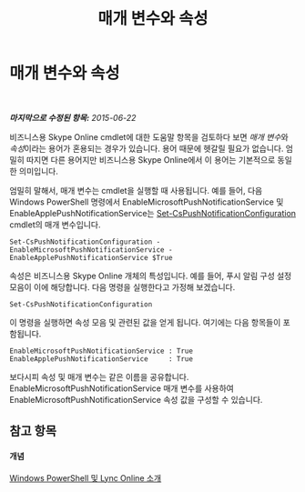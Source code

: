 ﻿---
title: 매개 변수와 속성
TOCTitle: 매개 변수와 속성
ms:assetid: 65348f95-f4d4-40cd-8869-f9d72643792d
ms:mtpsurl: https://technet.microsoft.com/ko-kr/library/Dn362796(v=OCS.15)
ms:contentKeyID: 56270244
ms.date: 08/24/2015
mtps_version: v=OCS.15
ms.translationtype: HT
---

# 매개 변수와 속성

 

_**마지막으로 수정된 항목:** 2015-06-22_

비즈니스용 Skype Online cmdlet에 대한 도움말 항목을 검토하다 보면 *매개 변수*와 *속성*이라는 용어가 혼용되는 경우가 있습니다. 용어 때문에 헷갈릴 필요가 없습니다. 엄밀히 따지면 다른 용어지만 비즈니스용 Skype Online에서 이 용어는 기본적으로 동일한 의미입니다.

엄밀히 말해서, 매개 변수는 cmdlet을 실행할 때 사용됩니다. 예를 들어, 다음 Windows PowerShell 명령에서 EnableMicrosoftPushNotificationService 및 EnableApplePushNotificationService는 [Set-CsPushNotificationConfiguration](set-cspushnotificationconfiguration.md) cmdlet의 매개 변수입니다.

    Set-CsPushNotificationConfiguration -EnableMicrosoftPushNotificationService -EnableApplePushNotificationService $True

속성은 비즈니스용 Skype Online 개체의 특성입니다. 예를 들어, 푸시 알림 구성 설정 모음이 이에 해당합니다. 다음 명령을 실행한다고 가정해 보겠습니다.

    Set-CsPushNotificationConfiguration

이 명령을 실행하면 속성 모음 및 관련된 값을 얻게 됩니다. 여기에는 다음 항목들이 포함됩니다.

    EnableMicrosoftPushNotificationService : True
    EnableApplePushNotificationService     : True

보다시피 속성 및 매개 변수는 같은 이름을 공유합니다. EnableMicrosoftPushNotificationService 매개 변수를 사용하여 EnableMicrosoftPushNotificationService 속성 값을 구성할 수 있습니다.

## 참고 항목

#### 개념

[Windows PowerShell 및 Lync Online 소개](an-introduction-to-windows-powershell-and-skype-for-business-online.md)

